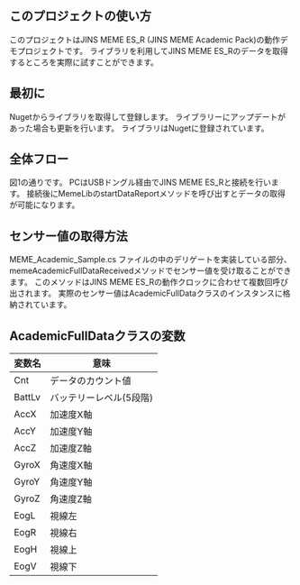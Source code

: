 ## このプロジェクトの使い方

このプロジェクトはJINS MEME ES_R (JINS MEME Academic Pack)の動作デモプロジェクトです。
ライブラリを利用してJINS MEME ES_Rのデータを取得するところを実際に試すことができます。

## 最初に
Nugetからライブラリを取得して登録します。
ライブラリーにアップデートがあった場合も更新を行います。
ライブラリはNugetに登録されています。


## 全体フロー
図1の通りです。
PCはUSBドングル経由でJINS MEME ES_Rと接続を行います。
接続後にMemeLibのstartDataReportメソッドを呼び出すとデータの取得が可能になります。

## センサー値の取得方法
MEME_Academic_Sample.cs ファイルの中のデリゲートを実装している部分、memeAcademicFullDataReceivedメソッドでセンサー値を受け取ることができます。
このメソッドはJINS MEME ES_Rの動作クロックに合わせて複数回呼び出されます。
実際のセンサー値はAcademicFullDataクラスのインスタンスに格納されています。

## AcademicFullDataクラスの変数
| 変数名 | 意味 |
----|---- 
| Cnt | データのカウント値 |
| BattLv | バッテリーレベル(5段階) |
| AccX | 加速度X軸 |
| AccY | 加速度Y軸 |
| AccZ | 加速度Z軸 |
| GyroX | 角速度X軸 | 
| GyroY | 角速度Y軸 |
| GyroZ | 角速度Z軸 |
| EogL | 視線左 | 
| EogR | 視線右 |
| EogH | 視線上 |
| EogV | 視線下 |
